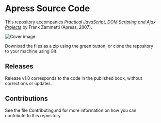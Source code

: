 # Apress Source Code

This repository accompanies [*Practical JavaScript, DOM Scripting and Ajax Projects*](http://www.apress.com/9781590598160) by Frank Zammetti (Apress, 2007).

![Cover image](9781590598160.jpg)

Download the files as a zip using the green button, or clone the repository to your machine using Git.

## Releases

Release v1.0 corresponds to the code in the published book, without corrections or updates.

## Contributions

See the file Contributing.md for more information on how you can contribute to this repository.
